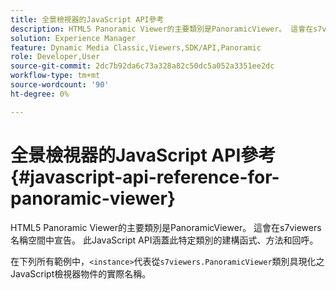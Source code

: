 ```yaml
---
title: 全景檢視器的JavaScript API參考
description: HTML5 Panoramic Viewer的主要類別是PanoramicViewer。 這會在s7viewers名稱空間中宣告。 此JavaScript API涵蓋此特定類別的建構函式、方法和回呼。
solution: Experience Manager
feature: Dynamic Media Classic,Viewers,SDK/API,Panoramic
role: Developer,User
source-git-commit: 2dc7b92da6c73a328a82c50dc5a052a3351ee2dc
workflow-type: tm+mt
source-wordcount: '90'
ht-degree: 0%

---
```


# 全景檢視器的JavaScript API參考{#javascript-api-reference-for-panoramic-viewer}

HTML5 Panoramic Viewer的主要類別是PanoramicViewer。 這會在s7viewers名稱空間中宣告。 此JavaScript API涵蓋此特定類別的建構函式、方法和回呼。

在下列所有範例中，`<instance>`代表從`s7viewers.PanoramicViewer`類別具現化之JavaScript檢視器物件的實際名稱。
